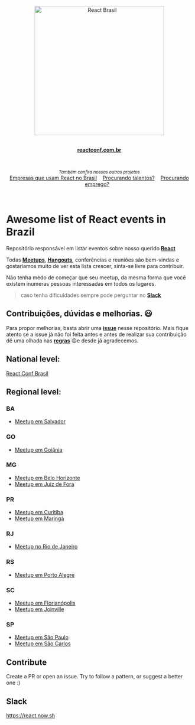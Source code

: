 <div align="center">
  <img  width="350" height="350" src="https://avatars2.githubusercontent.com/u/16929016?s=500&v=4" width="350" alt="React Brasil">
	<br>
	<br>
	<p>
		<a href="https://reactconf.com.br/">
			<b>reactconf.com.br</b>
		</a>
	</p>
	<br>
</div>
<p align="center">
	<sub><i>Também confira nossos outros projetos</i></sub>
  <br/>
	<a href="https://github.com/react-brasil/empresas-que-usam-react-no-brasil">Empresas que usam React no Brasil</a>&nbsp;&nbsp;&nbsp;
	<a href="https://github.com/react-brasil/me-contrata/issues?q=is%3Aopen+is%3Aissue">Procurando talentos?</a>&nbsp;&nbsp;&nbsp;
	<a href="https://github.com/react-brasil/vagas/issues?q=is%3Aopen+is%3Aissue">Procurando emprego?</a>&nbsp;&nbsp;&nbsp;
</p>
<br/>

# Awesome list of React events in Brazil

Repositório responsável em listar eventos sobre nosso querido **[React](https://reactjs.org/)**

Todas **[Meetups](https://meetup.com)**, **[Hangouts](https://hangouts.google.com/)**, conferências e reuniões são bem-vindas e gostaríamos muito de ver esta lista crescer, sinta-se livre para contribuir.

Não tenha medo de começar que seu meetup, da mesma forma que você existem inumeras pessoas interessadas em todos os lugares.

> caso tenha dificuldades sempre pode perguntar no **[Slack](https://react.now.sh)**

## Contribuições, dúvidas e melhorias. 😃

Para propor melhorias, basta abrir uma **[issue](https://github.com/react-brasil/awesome-react-events-br/issues)** nesse repositório. Mais fique atento se a issue já não foi feita antes e antes de realizar sua contribuição dê uma olhada nas **[regras](CONTRIBUTING.md)** 😉e desde já agradecemos.


## National level:
[React Conf Brasil](https://reactconf.com.br)

## Regional level:


### BA
- [Meetup em Salvador](https://www.meetup.com/reactssa)

### GO
- [Meetup em Goiânia](https://www.meetup.com/React-Goiania)

### MG
- [Meetup em Belo Horizonte](https://www.meetup.com/reactbh)
- [Meetup em Juiz de Fora](https://www.meetup.com/React-Juiz-de-Fora)

### PR
- [Meetup em Curitiba](https://www.meetup.com/ReactJS-CWB)
- [Meetup em Maringá](https://www.meetup.com/React-Maringa)

### RJ
- [Meetup no Rio de Janeiro](https://www.meetup.com/React-Rio-de-Janeiro)

### RS
- [Meetup em Porto Alegre](https://www.meetup.com/React-Porto-Alegre)

### SC

- [Meetup em Florianópolis](http://www.meetup.com/ReactJS-Floripa)
- [Meetup em Joinville](https://www.meetup.com/React-Joinville)

### SP
- [Meetup em São Paulo](https://www.meetup.com/ReactJS-SP)
- [Meetup em São Carlos](https://www.meetup.com/react-sanca)


## Contribute
Create a PR or open an issue.
Try to follow a pattern, or suggest a better one :)

## Slack
https://react.now.sh
